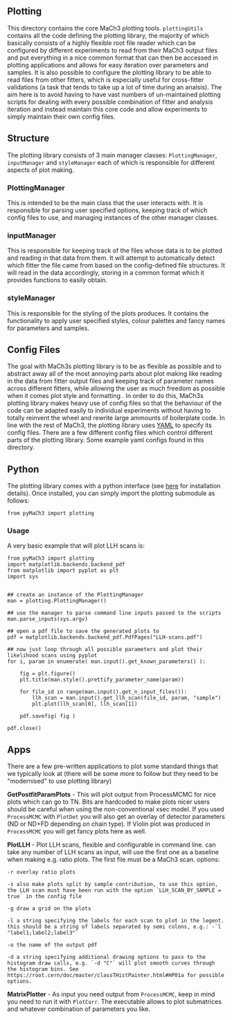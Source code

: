 ## Plotting

This directory contains the core MaCh3 plotting tools. `plottingUtils` contains all the code defining the plotting library, the majority of which basically consists of a highly flexible root file reader which can be configured by different experiments to read from their MaCh3 output files and put everything in a nice common format that can then be accessed in plotting applications and allows for easy iteration over parameters and samples. It is also possible to configure the plotting library to be able to read files from other fitters, which is especially useful for cross-fitter validations (a task that tends to take up a lot of time during an analsis). The aim here is to avoid having to have vast numbers of un-maintained plotting scripts for dealing with every possible combination of fitter and analysis iteration and instead maintain this core code and allow experiments to simply maintain their own config files.

## Structure

The plotting library consists of 3 main manager classes: `PlottingManager`, `inputManager` and `styleManager` each of which is responsible for different aspects of plot making.

### PlottingManager

This is intended to be the main class that the user interacts with. It is responsible for parsing user specified options, keeping track of which config files to use, and managing instances of the other manager classes.

### inputManager

This is responsible for keeping track of the files whose data is to be plotted and reading in that data from them. It will attempt to automatically detect which fitter the file came from based on the config-defined file structures. It will read in the data accordingly, storing in a common format which it provides functions to easily obtain.

### styleManager 

This is responsible for the styling of the plots produces. It contains the functionality to apply user specified styles, colour palettes and fancy names for parameters and samples.

## Config Files

The goal with MaCh3s plotting library is to be as flexible as possible and to abstract away all of the most annoying parts about plot making like reading in the data from fitter output files and keeping track of parameter names across different fitters, while allowing the user as much freedom as possible when it comes plot style and formatting . In order to do this, MaCh3s plotting library makes heavy use of config files so that the behaviour of the code can be adapted easily to individual experiments without having to totally reinvent the wheel and rewrite large ammounts of boilerplate code. In line with the rest of MaCh3, the plotting library uses [YAML](https://yaml.org/spec/1.2.2/) to specify its config files. There are a few different config files which control different parts of the plotting library. Some example yaml configs found in this directory.

## Python

The plotting library comes with a python interface (see [here](https://github.com/mach3-software/MaCh3/blob/develop/README.md#python) for installation details). Once installed, you can simply import the plotting submodule as follows:

```
from pyMaCh3 import plotting
```

### Usage

A very basic example that will plot LLH scans is:

```
from pyMaCh3 import plotting
import matplotlib.backends.backend_pdf
from matplotlib import pyplot as plt
import sys


## create an instance of the PlottingManager
man = plotting.PlottingManager()

## use the manager to parse command line inputs passed to the scripts
man.parse_inputs(sys.argv)

## open a pdf file to save the generated plots to 
pdf = matplotlib.backends.backend_pdf.PdfPages("LLH-scans.pdf")

## now just loop through all possible parameters and plot their likelihood scans using pyplot
for i, param in enumerate( man.input().get_known_parameters() ):
    
    fig = plt.figure()
    plt.title(man.style().prettify_parameter_name(param))

    for file_id in range(man.input().get_n_input_files()):
        llh_scan = man.input().get_llh_scan(file_id, param, "sample")
        plt.plot(llh_scan[0], llh_scan[1])
    
    pdf.savefig( fig )

pdf.close()
```

## Apps

There are a few pre-written applications to plot some standard things that we typically look at (there will be some more to follow but they need to be "modernised" to use plotting library)

**GetPostfitParamPlots** - This will plot output from ProcessMCMC for nice plots which can go to TN. Bits are hardcoded to make plots nicer users should be careful when using the non-conventional xsec model. If you used `ProcessMCMC` with `PlotDet` you will also get an overlay of detector parameters (ND or ND+FD depending on chain type). If Violin plot was produced in `ProcessMCMC` you will get fancy plots here as well.


**PlotLLH** - Plot LLH scans, flexible and configurable in command line. can take any number of LLH scans as input, will use the first one as a baseline when making e.g. ratio plots. The first file must be a MaCh3 scan.
options:

    -r overlay ratio plots

    -s also make plots split by sample contribution, to use this option, the LLH scan must have been run with the option `LLH_SCAN_BY_SAMPLE = true` in the config file

    -g draw a grid on the plots

    -l a string specifying the labels for each scan to plot in the legent. this should be a string of labels separated by semi colons, e.g.: -`l "label1;label2;label3"`

    -o the name of the output pdf

    -d a string specifying additional drawing options to pass to the histogram draw calls, e.g. `-d "C"` will plot smooth curves through the histogram bins. See https://root.cern/doc/master/classTHistPainter.html#HP01a for possible options.


**MatrixPlotter** - As input you need output from `ProcessMCMC`, keep in mind you need to run it with `PlotCorr`. The executable allows to plot submatrices and whatever combination of parameters you like.
